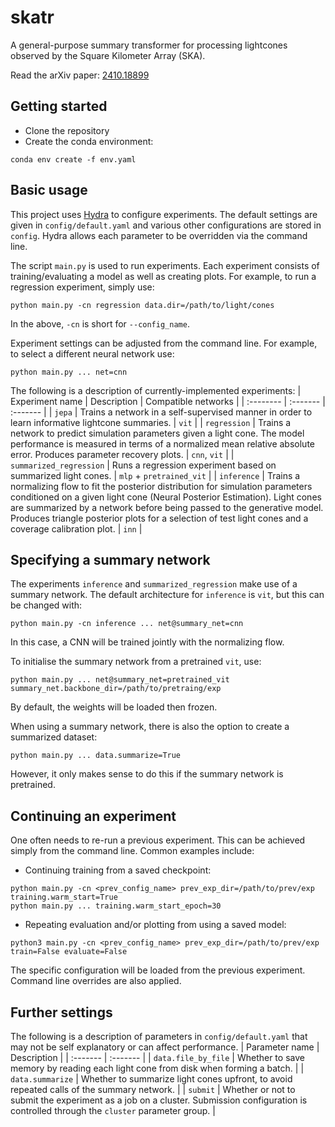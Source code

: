 # skatr
A general-purpose summary transformer for processing lightcones observed by the Square Kilometer Array (SKA).

Read the arXiv paper: [2410.18899](https://arxiv.org/abs/2410.18899)

## Getting started
- Clone the repository
- Create the conda environment:
```
conda env create -f env.yaml
```

## Basic usage
This project uses [Hydra](https://hydra.cc/docs/intro/) to configure experiments. The default settings are given in `config/default.yaml` and various other configurations are stored in `config`. Hydra allows each parameter to be overridden via the command line.

The script `main.py` is used to run experiments. Each experiment consists of training/evaluating a model as well as creating plots. For example, to run a regression experiment, simply use:
```
python main.py -cn regression data.dir=/path/to/light/cones
```
In the above, `-cn` is short for `--config_name`.

Experiment settings can be adjusted from the command line. For example, to select a different neural network use:
```
python main.py ... net=cnn
```

The following is a description of currently-implemented experiments:
| Experiment name | Description | Compatible networks |
| :-------- | :------- | :------- |
| `jepa` | Trains a network in a self-supervised manner in order to learn informative lightcone summaries. | `vit` |
| `regression` | Trains a network to predict simulation parameters given a light cone. The model performance is measured in terms of a normalized mean relative absolute error. Produces parameter recovery plots. | `cnn`, `vit` |
| `summarized_regression` | Runs a regression experiment based on summarized light cones. | `mlp` + `pretrained_vit` |
| `inference` | Trains a normalizing flow to fit the posterior distribution for simulation parameters conditioned on a given light cone (Neural Posterior Estimation). Light cones are summarized by a network before being passed to the generative model. Produces triangle posterior plots for a selection of test light cones and a coverage calibration plot. | `inn` |

## Specifying a summary network
The experiments `inference` and `summarized_regression` make use of a summary network. The default architecture for `inference` is `vit`, but this can be changed with:
```
python main.py -cn inference ... net@summary_net=cnn
```
In this case, a CNN will be trained jointly with the normalizing flow.

To initialise the summary network from a pretrained `vit`, use:
```
python main.py ... net@summary_net=pretrained_vit summary_net.backbone_dir=/path/to/pretraing/exp
```
By default, the weights will be loaded then frozen.

When using a summary network, there is also the option to create a summarized dataset:
```
python main.py ... data.summarize=True
```
However, it only makes sense to do this if the summary network is pretrained.


## Continuing an experiment
One often needs to re-run a previous experiment. This can be achieved simply from the command line. Common examples include:

- Continuing training from a saved checkpoint:
```
python main.py -cn <prev_config_name> prev_exp_dir=/path/to/prev/exp training.warm_start=True  
python main.py ... training.warm_start_epoch=30
```
- Repeating evaluation and/or plotting from using a saved model:
```
python3 main.py -cn <prev_config_name> prev_exp_dir=/path/to/prev/exp train=False evaluate=False 
```
The specific configuration will be loaded from the previous experiment. Command line overrides are also applied.

## Further settings
The following is a description of parameters in `config/default.yaml` that may not be self explanatory or can affect performance.
| Parameter name | Description |
| :------- | :------- |
| `data.file_by_file` | Whether to save memory by reading each light cone from disk when forming a batch. |
|  `data.summarize` | Whether to summarize light cones upfront, to avoid repeated calls of the summary network. |
| `submit` | Whether or not to submit the experiment as a job on a cluster. Submission configuration is controlled through the `cluster` parameter group. |
